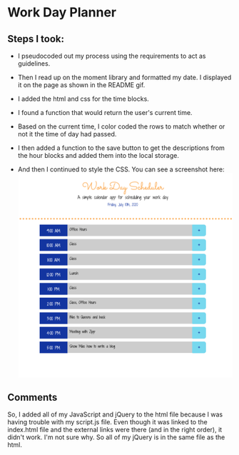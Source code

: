 # Work Day Planner

## Steps I took:

* I pseudocoded out my process using the requirements to act as guidelines.

* Then I read up on the moment library and formatted my date.  I displayed it on the page as shown in the README gif.

* I added the html and css for the time blocks.

* I found a function that would return the user's current time.

* Based on the current time, I color coded the rows to match whether or not it the time of day had passed.

* I then added a function to the save button to get the descriptions from the hour blocks and added them into the local storage.

* And then I continued to style the CSS.  You can see a screenshot here: ![Work Day Planner Screenshot](Assets/Work-Day-Planner.png)

## Comments

So, I added all of my JavaScript and jQuery to the html file because I was having trouble with my script.js file.  Even though it was linked to the index.html file and the external links were there (and in the right order), it didn't work.  I'm not sure why.  So all of my jQuery is in the same file as the html.